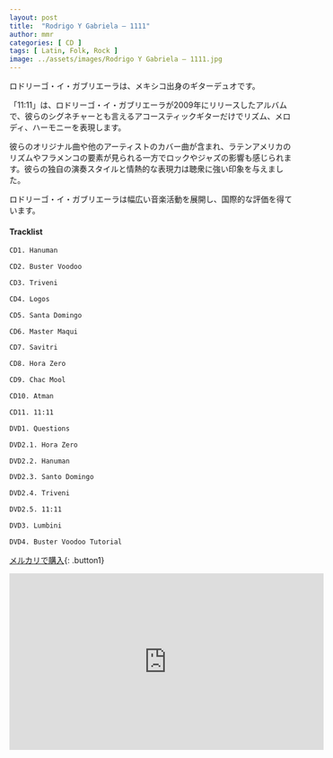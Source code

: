```yaml
---
layout: post
title:  "Rodrigo Y Gabriela – 1111"
author: mmr
categories: [ CD ]
tags: [ Latin, Folk, Rock ]
image: ../assets/images/Rodrigo Y Gabriela – 1111.jpg
---
```


ロドリーゴ・イ・ガブリエーラは、メキシコ出身のギターデュオです。

「11:11」は、ロドリーゴ・イ・ガブリエーラが2009年にリリースしたアルバムで、彼らのシグネチャーとも言えるアコースティックギターだけでリズム、メロディ、ハーモニーを表現します。

彼らのオリジナル曲や他のアーティストのカバー曲が含まれ、ラテンアメリカのリズムやフラメンコの要素が見られる一方でロックやジャズの影響も感じられます。彼らの独自の演奏スタイルと情熱的な表現力は聴衆に強い印象を与えました。

ロドリーゴ・イ・ガブリエーラは幅広い音楽活動を展開し、国際的な評価を得ています。

#### Tracklist
```md
CD1. Hanuman

CD2. Buster Voodoo

CD3. Triveni

CD4. Logos

CD5. Santa Domingo

CD6. Master Maqui

CD7. Savitri

CD8. Hora Zero

CD9. Chac Mool

CD10. Atman

CD11. 11:11

DVD1. Questions

DVD2.1. Hora Zero

DVD2.2. Hanuman

DVD2.3. Santo Domingo

DVD2.4. Triveni

DVD2.5. 11:11

DVD3. Lumbini

DVD4. Buster Voodoo Tutorial
```

[メルカリで購入](https://jp.mercari.com/item/m95612334096?afid=6142608987){: .button1}

<iframe width="560" height="315" src="https://www.youtube.com/embed/HJtOs3z_0ow?si=luH-R4GMTw10meaV" title="YouTube video player" frameborder="0" allow="accelerometer; autoplay; clipboard-write; encrypted-media; gyroscope; picture-in-picture; web-share" referrerpolicy="strict-origin-when-cross-origin" allowfullscreen></iframe>